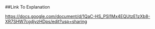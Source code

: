##Link To Explanation

https://docs.google.com/document/d/1QaC-HS_PSl1Mx4EQUtzE1zXb8-XR7SHW7cgdjvzHDps/edit?usp=sharing